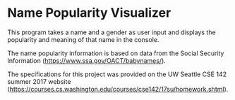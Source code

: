 # Name Popularity Visualizer

This program takes a name and a gender as user input and displays the popularity and meaning of that name in the console.

The name popularity information is based on data from the Social Security Information (https://www.ssa.gov/OACT/babynames/).

The specifications for this project was provided on the UW Seattle CSE 142 summer 2017 website (https://courses.cs.washington.edu/courses/cse142/17su/homework.shtml).
